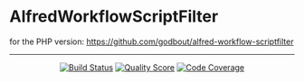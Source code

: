 # AlfredWorkflowScriptFilter

for the PHP version: https://github.com/godbout/alfred-workflow-scriptfilter

---

<p align="center">
    <a href="https://github.com/godbout/AlfredWorkflowScriptFilter/actions"><img src="https://img.shields.io/github/workflow/status/godbout/AlfredWorkflowScriptFilter/tests" alt="Build Status"></a>
    <a href="https://app.codacy.com/gh/godbout/AlfredWorkflowScriptFilter"><img src="https://img.shields.io/codacy/grade/5de193eef6ef499c86f7abebc667e4dd" alt="Quality Score"></a>
    <a href="https://codecov.io/gh/godbout/AlfredWorkflowScriptFilter"><img src="https://img.shields.io/codecov/c/gh/godbout/AlfredWorkflowScriptFilter" alt="Code Coverage"></a>
</p>
